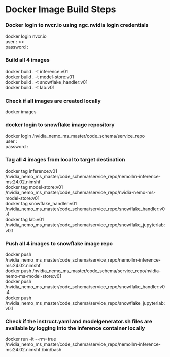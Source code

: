 # Docker Image Build Steps

### Docker login to nvcr.io using ngc.nvidia login credentials
docker login nvcr.io  
user : <<userid>>  
password : <token>      

### Build all 4 images
docker build . -t inference:v01     
docker build . -t model-store:v01  
docker build . -t snowflake_handler:v01  
docker build . -t lab:v01  

### Check if all images are created locally
docker images  

### docker login to snowflake image repository
docker login <snowflakeurl>/nvidia_nemo_ms_master/code_schema/service_repo  
user : <snowflake user id>  
password : <password>  
### Tag all 4 images from local to target destination
docker tag inference:v01 <snowflakeurl>/nvidia_nemo_ms_master/code_schema/service_repo/nemollm-inference-ms:24.02.nimshf  
docker tag model-store:v01 <snowflakeurl>/nvidia_nemo_ms_master/code_schema/service_repo/nvidia-nemo-ms-model-store:v01  
docker tag snowflake_handler:v01 <snowflakeurl>/nvidia_nemo_ms_master/code_schema/service_repo/snowflake_handler:v0.4  
docker tag lab:v01 <snowflakeurl>/nvidia_nemo_ms_master/code_schema/service_repo/snowflake_jupyterlab:v0.1  

### Push all 4 images to snowflake image repo
docker push <snowflakeurl>/nvidia_nemo_ms_master/code_schema/service_repo/nemollm-inference-ms:24.02.nimshf  
docker push <snowflakeurl>/nvidia_nemo_ms_master/code_schema/service_repo/nvidia-nemo-ms-model-store:v01  
docker push <snowflakeurl>/nvidia_nemo_ms_master/code_schema/service_repo/snowflake_handler:v0.4  
docker push <snowflakeurl>/nvidia_nemo_ms_master/code_schema/service_repo/snowflake_jupyterlab:v0.1  

### Check if the instruct.yaml and modelgenerator.sh files are available by logging into the inference container locally
docker run -it --rm=true <snowflakeurl>/nvidia_nemo_ms_master/code_schema/service_repo/nemollm-inference-ms:24.02.nimshf /bin/bash  
